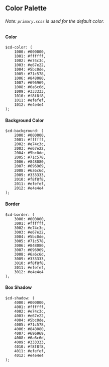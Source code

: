 ## Color Palette

###### Note: `primary.scss` is used for the default color.

#### Color
```
$cd-color: (
	1000: #000000,
	1001: #ffffff,
	1002: #e74c3c,
	1003: #e67e22,
	1004: #5bc0de,
	1005: #71c578,
	1006: #848080,
	1007: #696969,
	1008: #6a6c6d,
	1009: #333333,
	1010: #f8f8f8,
	1011: #efefef,
	1012: #e4e4e4
);
```

#### Background Color
```
$cd-background: (
	2000: #000000,
	2001: #ffffff,
	2002: #e74c3c,
	2003: #e67e22,
	2004: #5bc0de,
	2005: #71c578,
	2006: #848080,
	2007: #696969,
	2008: #6a6c6d,
	2009: #333333,
	2010: #f8f8f8,
	2011: #efefef,
	2012: #e4e4e4
);
```

#### Border
```
$cd-border: (
	3000: #000000,
	3001: #ffffff,
	3002: #e74c3c,
	3003: #e67e22,
	3004: #5bc0de,
	3005: #71c578,
	3006: #848080,
	3007: #696969,
	3008: #6a6c6d,
	3009: #333333,
	3010: #f8f8f8,
	3011: #efefef,
	3012: #e4e4e4
);
```

#### Box Shadow
```
$cd-shadow: (
	4000: #000000,
	4001: #ffffff,
	4002: #e74c3c,
	4003: #e67e22,
	4004: #5bc0de,
	4005: #71c578,
	4006: #848080,
	4007: #696969,
	4008: #6a6c6d,
	4009: #333333,
	4010: #f8f8f8,
	4011: #efefef,
	4012: #e4e4e4
);
```
